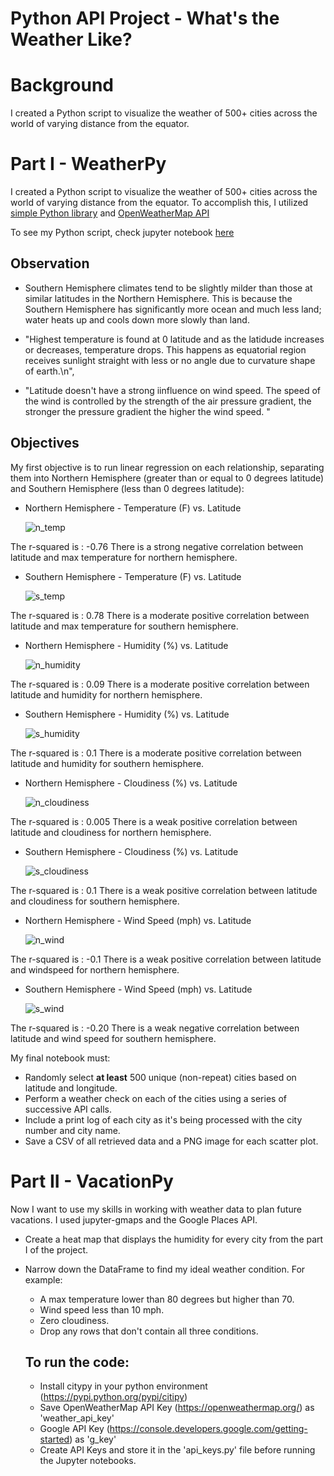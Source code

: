 # Python API Project - What's the Weather Like?

# Background

I created a Python script to visualize the weather of 500+ cities across the world of varying distance from the equator.

# Part I - WeatherPy

I created a Python script to visualize the weather of 500+ cities across the world of varying distance from the equator. To accomplish this, I utilized [simple Python library](https://pypi.python.org/pypi/citipy) and [OpenWeatherMap API](https://openweathermap.org/api)

To see my Python script, check jupyter notebook [here](https://github.com/jaryan77/python-api-challenge/blob/main/WeatherPy/WeatherPy.ipynb)

## Observation

- Southern Hemisphere climates tend to be slightly milder than those at similar latitudes in the Northern Hemisphere. This is because the Southern Hemisphere has significantly more ocean and much less land; water heats up and cools down more slowly than land.

- "Highest temperature is found at 0 latitude and as the latidude increases or decreases, temperature drops. This happens as equatorial region receives sunlight straight with less or no angle due to curvature shape of earth.\n",

- "Latitude doesn't have a strong iinfluence on wind speed. The speed of the wind is controlled by the strength of the air pressure gradient, the stronger the pressure gradient the higher the wind speed. "

## Objectives

My first objective is to run linear regression on each relationship, separating them into Northern Hemisphere (greater than or equal to 0 degrees latitude) and Southern Hemisphere (less than 0 degrees latitude):

- Northern Hemisphere - Temperature (F) vs. Latitude

  ![n_temp](WeatherPy\output_data\north_lat_vs_maxtemp.png)

The r-squared is : -0.76
There is a strong negative correlation between latitude and max temperature for northern hemisphere.

- Southern Hemisphere - Temperature (F) vs. Latitude

  ![s_temp](WeatherPy\output_data\south_lat_vs_maxtemp.png)

The r-squared is : 0.78
There is a moderate positive correlation between latitude and max temperature for southern hemisphere.

- Northern Hemisphere - Humidity (%) vs. Latitude

  ![n_humidity](WeatherPy\output_data\north_lat_vs_humidity.png)

The r-squared is : 0.09
There is a moderate positive correlation between latitude and humidity for northern hemisphere.

- Southern Hemisphere - Humidity (%) vs. Latitude

  ![s_humidity](WeatherPy\output_data\south_lat_vs_humidity.png)

The r-squared is : 0.1
There is a moderate positive correlation between latitude and humidity for southern hemisphere.

- Northern Hemisphere - Cloudiness (%) vs. Latitude

  ![n_cloudiness](WeatherPy\output_data\north_lat_vs_cloudiness.png)

The r-squared is : 0.005
There is a weak positive correlation between latitude and cloudiness for northern hemisphere.

- Southern Hemisphere - Cloudiness (%) vs. Latitude

  ![s_cloudiness](WeatherPy\output_data\south_lat_vs_cloudiness.png)

The r-squared is : 0.1
There is a weak positive correlation between latitude and cloudiness for southern hemisphere.

- Northern Hemisphere - Wind Speed (mph) vs. Latitude

  ![n_wind](WeatherPy\output_data\north_lat_vs_windspeed.png)

The r-squared is : -0.1
There is a weak positive correlation between latitude and windspeed for northern hemisphere.

- Southern Hemisphere - Wind Speed (mph) vs. Latitude

  ![s_wind](WeatherPy\output_data\south_lat_vs_windspeed.png)

The r-squared is : -0.20
There is a weak negative correlation between latitude and wind speed for southern hemisphere.

My final notebook must:

- Randomly select **at least** 500 unique (non-repeat) cities based on latitude and longitude.
- Perform a weather check on each of the cities using a series of successive API calls.
- Include a print log of each city as it's being processed with the city number and city name.
- Save a CSV of all retrieved data and a PNG image for each scatter plot.

# Part II - VacationPy

Now I want to use my skills in working with weather data to plan future vacations. I used jupyter-gmaps and the Google Places API.

- Create a heat map that displays the humidity for every city from the part I of the project.

- Narrow down the DataFrame to find my ideal weather condition. For example:

  - A max temperature lower than 80 degrees but higher than 70.
  - Wind speed less than 10 mph.
  - Zero cloudiness.
  - Drop any rows that don't contain all three conditions.

  ## To run the code:

  - Install citypy in your python environment (https://pypi.python.org/pypi/citipy)
  - Save OpenWeatherMap API Key (https://openweathermap.org/) as 'weather_api_key'
  - Google API Key (https://console.developers.google.com/getting-started) as 'g_key'
  - Create API Keys and store it in the 'api_keys.py' file before running the Jupyter notebooks.